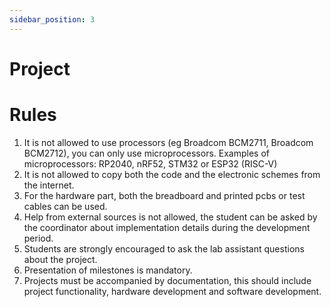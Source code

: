 ```yaml
---
sidebar_position: 3
---
```


# Project

# Rules
1. It is not allowed to use processors (eg Broadcom BCM2711, Broadcom BCM2712), you can only use microprocessors. Examples of microprocessors: RP2040, nRF52, STM32 or ESP32 (RISC-V)
2. It is not allowed to copy both the code and the electronic schemes from the internet.
3. For the hardware part, both the breadboard and printed pcbs or test cables can be used.
4. Help from external sources is not allowed, the student can be asked by the coordinator about implementation details during the development period.
5. Students are strongly encouraged to ask the lab assistant questions about the project.
6. Presentation of milestones is mandatory.
7. Projects must be accompanied by documentation, this should include project functionality, hardware development and software development.
